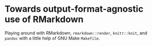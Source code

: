 # Towards output-format-agnostic use of RMarkdown

Playing around with RMarkdown, `rmarkdown::render`, `knitr::knit`, and `pandoc` with a little help of GNU Make `Makefile`.


